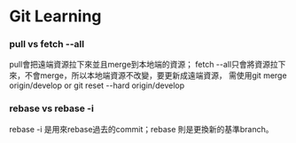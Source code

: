 # Git Learning

### pull vs fetch --all
pull會把遠端資源拉下來並且merge到本地端的資源；
fetch --all只會將資源拉下來，不會merge，所以本地端資源不改變，要更新成遠端資源，
需使用git merge origin/develop or git reset --hard origin/develop

### rebase vs rebase -i
rebase -i 是用來rebase過去的commit；rebase 則是更換新的基準branch。
